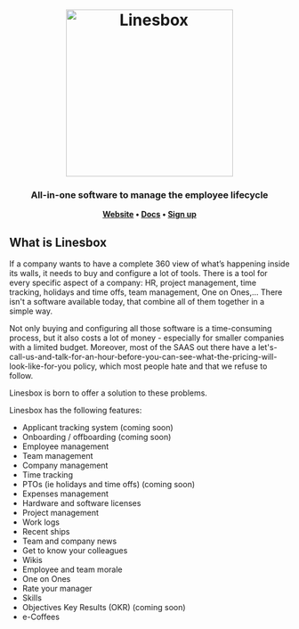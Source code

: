 <h1 align="center">
	<img
		width="300"
		alt="Linesbox"
		src="https://app.linesbox.com/img/logo-2x.png">
</h1>

<h3 align="center">
    All-in-one software to manage the employee lifecycle
</h3>

<p align="center">
	<strong>
		<a href="https://linesbox.com">Website</a>
		•
		<a href="https://docs.linesbox.com">Docs</a>
		•
		<a href="https://app.linesbox.com/register">Sign up</a>
	</strong>
</p>


## What is Linesbox

If a company wants to have a complete 360 view of what’s happening inside its walls, it needs to buy and configure a lot of tools. There is a tool for every specific aspect of a company: HR, project management, time tracking, holidays and time offs, team management, One on Ones,... There isn't a software available today, that combine all of them together in a simple way.

Not only buying and configuring all those software is a time-consuming process, but it also costs a lot of money - especially for smaller companies with a limited budget. Moreover, most of the SAAS out there have a let's-call-us-and-talk-for-an-hour-before-you-can-see-what-the-pricing-will-look-like-for-you policy, which most people hate and that we refuse to follow.

Linesbox is born to offer a solution to these problems.

Linesbox has the following features:

* Applicant tracking system (coming soon)
* Onboarding / offboarding (coming soon)
* Employee management
* Team management
* Company management
* Time tracking
* PTOs (ie holidays and time offs) (coming soon)
* Expenses management
* Hardware and software licenses
* Project management
* Work logs
* Recent ships
* Team and company news
* Get to know your colleagues
* Wikis
* Employee and team morale
* One on Ones
* Rate your manager
* Skills
* Objectives Key Results (OKR) (coming soon)
* e-Coffees
